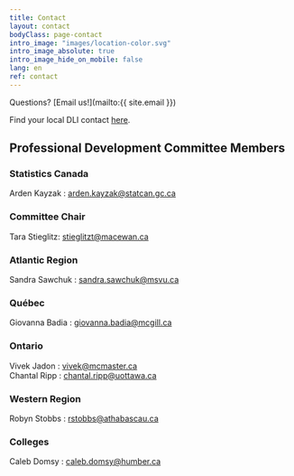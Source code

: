```yaml
---
title: Contact
layout: contact
bodyClass: page-contact
intro_image: "images/location-color.svg"
intro_image_absolute: true
intro_image_hide_on_mobile: false
lang: en
ref: contact
---
```


Questions? [Email us!](mailto:{{ site.email }})

Find your local DLI contact [here](https://www.statcan.gc.ca/eng/microdata/dli/community).

## Professional Development Committee Members

### Statistics Canada

Arden Kayzak : <arden.kayzak@statcan.gc.ca>   

### Committee Chair

Tara Stieglitz: <stieglitzt@macewan.ca>

### Atlantic Region

Sandra Sawchuk : <sandra.sawchuk@msvu.ca>   

### Québec

Giovanna Badia : <giovanna.badia@mcgill.ca>   

### Ontario

Vivek Jadon : <vivek@mcmaster.ca>  
Chantal Ripp : <chantal.ripp@uottawa.ca>   

### Western Region

Robyn Stobbs : <rstobbs@athabascau.ca>

### Colleges

Caleb Domsy : <caleb.domsy@humber.ca>  
